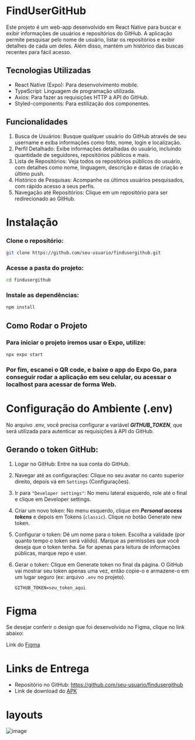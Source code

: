 # FindUserGitHub
 Este projeto é um web-app desenvolvido em React Native para buscar e exibir informações de usuários e repositórios do GitHub. A aplicação permite pesquisar pelo nome de usuário, listar os repositórios e exibir detalhes de cada um deles. Além disso, mantém um histórico das buscas recentes para fácil acesso.

## Tecnologias Utilizadas
- React Native (Expo): Para desenvolvimento mobile.
- TypeScript: Linguagem de programação utilizada.
- Axios: Para fazer as requisições HTTP à API do GitHub.
- Styled-components: Para estilização dos componentes.

## Funcionalidades
1. Busca de Usuários: Busque qualquer usuário do GitHub através de seu username e exiba informações como foto, nome, login e localização.
2. Perfil Detalhado: Exibe informações detalhadas do usuário, incluindo quantidade de seguidores, repositórios públicos e mais.
3. Lista de Repositórios: Veja todos os repositórios públicos do usuário, com detalhes como nome, linguagem, descrição e datas de criação e último push.
4. Histórico de Pesquisas: Acompanhe os últimos usuários pesquisados, com rápido acesso a seus perfis.
5. Navegação até Repositórios: Clique em um repositório para ser redirecionado ao GitHub.

# Instalação
### Clone o repositório:

```bash
git clone https://github.com/seu-usuario/findusergithub.git
```
### Acesse a pasta do projeto:

```bash
cd findusergithub
```

### Instale as dependências:

```bash
npm install
```

## Como Rodar o Projeto
### Para iniciar o projeto iremos usar o <strong>Expo</strong>, utilize:

```bash
npx expo start
```

### Por fim, <strong>escanei o QR code, e baixe o app do Expo Go, para conseguir rodar a aplicação em seu celular</strong>, ou acessar o localhost para acessar de forma Web.

# Configuração do Ambiente (.env)
No arquivo .env, você precisa configurar a variável ***GITHUB_TOKEN***, que será utilizada para autenticar as requisições à API do GitHub.

## Gerando o token GitHub:
1. Logar no GitHub: Entre na sua conta do GitHub.

2. Navegar até as configurações: Clique no seu avatar no canto superior direito, depois vá em `Settings` (Configurações).

3. Ir para `"Developer settings"`: No menu lateral esquerdo, role até o final e clique em Developer settings.

4. Criar um novo token:
    No menu esquerdo, clique em ***Personal access tokens*** e depois em Tokens (`classic`).
    Clique no botão Generate new token.

5. Configurar o token:
    Dê um nome para o token.
    Escolha a validade (por quanto tempo o token será válido).
    Marque as permissões que você deseja que o token tenha. Se for apenas para leitura de informações públicas, marque repo e user.

6. Gerar o token:
    Clique em Generate token no final da página.
    O GitHub vai mostrar seu token apenas uma vez, então copie-o e armazene-o em um lugar seguro (ex: arquivo `.env` no projeto).

    ```
    GITHUB_TOKEN=seu_token_aqui
    ```
# Figma
Se desejar conferir o design que foi desenvolvido no Figma, clique no link abaixo:


Link do [Figma](https://www.figma.com/design/jm1pAFrjBeGB7YF8CZM9Li/Untitled?node-id=1-47&node-type=FRAME&t=IuowpJgywc28eEfL-0)

# Links de Entrega
- Repositório no GitHub: https://github.com/seu-usuario/findusergithub
- Link de download do [APK](https://drive.google.com/drive/folders/1KhA185sSHDc6NkA1LZCmgCFeF-yN5mOc?usp=sharing)

# layouts

![image](https://github.com/user-attachments/assets/799185f4-d8ea-46e1-9ff8-55a4eb1c5709)
